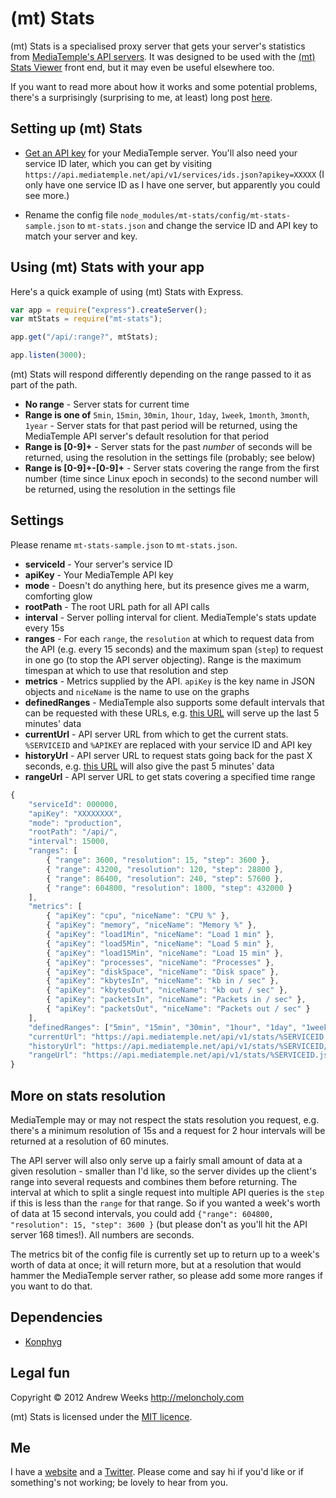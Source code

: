 (mt) Stats
==========

(mt) Stats is a specialised proxy server that gets your server's statistics from [MediaTemple's API servers](http://mediatemple.net/api/). It was designed to be used with the [(mt) Stats Viewer](https://github.com/meloncholy/mt-stats-viewer) front end, but it may even be useful elsewhere too. 

If you want to read more about how it works and some potential problems, there's a surprisingly (surprising to me, at least) long post [here](http://meloncholy.com/blog/using-d3-for-realtime-webserver-stats).


Setting up (mt) Stats
---------------------

- [Get an API key](https://ac.mediatemple.net/api) for your MediaTemple server. You'll also need your service ID later, which you can get by visiting `https://api.mediatemple.net/api/v1/services/ids.json?apikey=XXXXX` (I only have one service ID as I have one server, but apparently you could see more.)

- Rename the config file `node_modules/mt-stats/config/mt-stats-sample.json` to `mt-stats.json` and change the service ID and API key to match your server and key.


Using (mt) Stats with your app
------------------------------

Here's a quick example of using (mt) Stats with Express. 

```javascript
var app = require("express").createServer();
var mtStats = require("mt-stats");

app.get("/api/:range?", mtStats);

app.listen(3000);
```

(mt) Stats will respond differently depending on the range passed to it as part of the path.

- **No range** - Server stats for current time
- **Range is one of** `5min`, `15min`, `30min`, `1hour`, `1day`, `1week`, `1month`, `3month`, `1year` - Server stats for that past period will be returned, using the MediaTemple API server's default resolution for that period
- **Range is [0-9]+** - Server stats for the past _number_ of seconds will be returned, using the resolution in the settings file (probably; see below)
- **Range is [0-9]+-[0-9]+** - Server stats covering the range from the first number (time since Linux epoch in seconds) to the second number will be returned, using the resolution in the settings file


Settings
--------

Please rename `mt-stats-sample.json` to `mt-stats.json`.

- **serviceId** - Your server's service ID
- **apiKey** - Your MediaTemple API key
- **mode** - Doesn't do anything here, but its presence gives me a warm, comforting glow
- **rootPath** - The root URL path for all API calls
- **interval** - Server polling interval for client. MediaTemple's stats update every 15s
- **ranges** - For each `range`, the `resolution` at which to request data from the API (e.g. every 15 seconds) and the maximum span (`step`) to request in one go (to stop the API server objecting). Range is the maximum timespan at which to use that resolution and step
- **metrics** - Metrics supplied by the API. `apiKey` is the key name in JSON objects and `niceName` is the name to use on the graphs
- **definedRanges** - MediaTemple also supports some default intervals that can be requested with these URLs, e.g. [this URL](http://bits.meloncholy.com/mt-stats/api/5min) will serve up the last 5 minutes' data
- **currentUrl** - API server URL from which to get the current stats. `%SERVICEID` and `%APIKEY` are replaced with your service ID and API key
- **historyUrl** - API server URL to request stats going back for the past X seconds, e.g. [this URL](http://bits.meloncholy.com/mt-stats/api/300) will also give the past 5 minutes' data
- **rangeUrl** - API server URL to get stats covering a specified time range

```javascript
{
	"serviceId": 000000,
	"apiKey": "XXXXXXXX",
	"mode": "production",
	"rootPath": "/api/",
	"interval": 15000,
	"ranges": [
		{ "range": 3600, "resolution": 15, "step": 3600 },
		{ "range": 43200, "resolution": 120, "step": 28800 },
		{ "range": 86400, "resolution": 240, "step": 57600 },
		{ "range": 604800, "resolution": 1800, "step": 432000 }
	],
	"metrics": [
		{ "apiKey": "cpu", "niceName": "CPU %" },
		{ "apiKey": "memory", "niceName": "Memory %" },
		{ "apiKey": "load1Min", "niceName": "Load 1 min" },
		{ "apiKey": "load5Min", "niceName": "Load 5 min" },
		{ "apiKey": "load15Min", "niceName": "Load 15 min" },
		{ "apiKey": "processes", "niceName": "Processes" },
		{ "apiKey": "diskSpace", "niceName": "Disk space" },
		{ "apiKey": "kbytesIn", "niceName": "kb in / sec" },
		{ "apiKey": "kbytesOut", "niceName": "kb out / sec" },
		{ "apiKey": "packetsIn", "niceName": "Packets in / sec" },
		{ "apiKey": "packetsOut", "niceName": "Packets out / sec" }
	],
	"definedRanges": ["5min", "15min", "30min", "1hour", "1day", "1week", "1month", "3month", "1year"],
	"currentUrl": "https://api.mediatemple.net/api/v1/stats/%SERVICEID.json?apikey=%APIKEY",
	"historyUrl": "https://api.mediatemple.net/api/v1/stats/%SERVICEID/%RANGE.json?apikey=%APIKEY",
	"rangeUrl": "https://api.mediatemple.net/api/v1/stats/%SERVICEID.json?start=%START&end=%END&&resolution=%RESOLUTION&apikey=%APIKEY"
}
```

More on stats resolution
------------------------

MediaTemple may or may not respect the stats resolution you request, e.g. there's a minimum resolution of 15s and a request for 2 hour intervals will be returned at a resolution of 60 minutes. 

The API server will also only serve up a fairly small amount of data at a given resolution - smaller than I'd like, so the server divides up the client's range into several requests and combines them before returning. The interval at which to split a single request into multiple API queries is the `step` if this is less than the `range` for that range. So if you wanted a week's worth of data at 15 second intervals, you could add `{"range": 604800, "resolution": 15, "step": 3600 }` (but please don't as you'll hit the API server 168 times!). All numbers are seconds. 

The metrics bit of the config file is currently set up to return up to a week's worth of data at once; it will return more, but at a resolution that would hammer the MediaTemple server rather, so please add some more ranges if you want to do that. 


Dependencies
------------

- [Konphyg](https://github.com/pgte/konphyg)


Legal fun
---------

Copyright &copy; 2012 Andrew Weeks http://meloncholy.com

(mt) Stats is licensed under the [MIT licence](http://meloncholy.com/licence).


Me
--

I have a [website](http://meloncholy.com) and a [Twitter](https://twitter.com/meloncholy). Please come and say hi if you'd like or if something's not working; be lovely to hear from you. 
